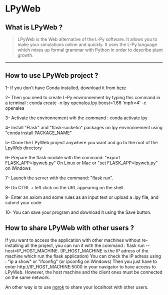 # LPyWeb

## What is LPyWeb ?
> LPyWeb is the Web alternative of the L-Py software. It allows you to make your simulations online and quickly.
It uses the L-Py language which mixes up formal grammar with Python in order to describe plant growth.

<hr>

## How to use LPyWeb project ?

1- If you don't have Conda installed, download it from [here](https://docs.conda.io/projects/conda/en/latest/user-guide/install/index.html)

2- Then you need to create L-Py environnement by typing this command in a terminal :
conda create -n lpy openalea.lpy boost=1.66 'mpfr<4' -c openalea

3- Activate the environnement wih the command : conda activate lpy

4- Install "Flask" and "flask-socketio" packages on lpy environnement using "conda install PACKAGE_NAME"

5- Clone the LPyWeb project anywhere you want and go to the root of the LpyWeb directory

6- Prepare the flask module with the command: "export FLASK_APP=lpyweb.py" On Linux or Mac or "set FLASK_APP=lpyweb.py" on Windows

7- Launch the server with the command: "flask run".

8- Do CTRL + left click on the URL appearing on the shell.

9- Enter an axiom and some rules as an input text or upload a .lpy file, and submit your code.

10- You can save your program and download it using the Save button.

## How to share LPyWeb with other users ?

If you want to access the application with other machines without re-installing all the project, you can run it with the command : flask run --host=IP_HOST_MACHINE.
(IP_HOST_MACHINE is the IP adress of the machine which run the flask application)
You can check the IP adress using : "ip a show" or "ifconfig" (or ipconfig on Windows)
Then you just have to enter http://IP_HOST_MACHINE:5000 in your navigator to have access to LPyWeb. However, the host machine and the client ones must be connected on the same network.

An other way is to use [ngrok](https://ngrok.com/) to share your localhost with other users.